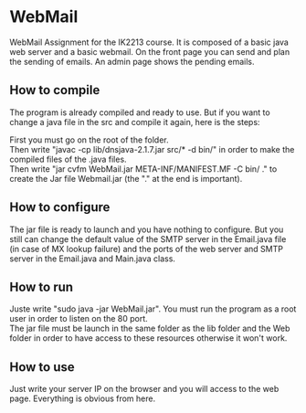 WebMail
=======

WebMail Assignment for the IK2213 course. It is composed of a basic java web server and a basic webmail. On the front page you can send and plan the sending of emails. An admin page shows the pending emails.


How to compile
-----------------------
The program is already compiled and ready to use. But if you want to change a java file in the src and compile it again, here is the steps:

First you must go on the root of the folder.  
Then write "javac -cp lib/dnsjava-2.1.7.jar src/* -d bin/" in order to make the compiled files of the .java files.  
Then write "jar cvfm WebMail.jar META-INF/MANIFEST.MF -C bin/ ." to create the Jar file Webmail.jar (the "." at the end is important).


How to configure
-----------------------
The jar file is ready to launch and you have nothing to configure. But you still can change the default value of the SMTP server in the Email.java file (in case of MX lookup failure) and the ports of the web server and SMTP server in the Email.java and Main.java class.


How to run
-----------------------
Juste write "sudo java -jar WebMail.jar". You must run the program as a root user in order to listen on the 80 port.  
The jar file must be launch in the same folder as the lib folder and the Web folder in order to have access to these resources otherwise it won't work.


How to use
-----------------------
Just write your server IP on the browser and you will access to the web page. Everything is obvious from here.